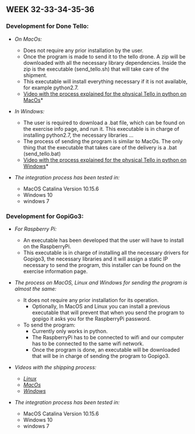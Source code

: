 ## WEEK 32-33-34-35-36

### **Development for Done Tello:**    
  
   - *On MacOs:*   
        - Does not require any prior installation by the user.   
        - Once the program is made to send it to the tello drone. A zip will be downloaded with all the necessary library dependencies. Inside the zip is the executable (send_tello.sh) that will take care of the shipment.   
        - This executable will install everything necessary if it is not available, for example python2.7.   
        * [Video with the process explained for the physical Tello in python on MacOs](https://youtu.be/SAa1XO8Cp_o)*   
        
   - *In Windows:*
        - The user is required to download a .bat file, which can be found on the exercise info page, and run it. This executable is in charge of installing python2.7, the necessary libraries ...   
        - The process of sending the program is similar to MacOs. The only thing that the executable that takes care of the delivery is a .bat (send_tello.bat)  
        * [Video with the process explained for the physical Tello in python on Windows](https://youtu.be/vfRo9dGXbBw)*     
        
   - *The integration process has been tested in:*
        - MacOS Catalina Version 10.15.6   
        - Windows 10   
        - windows 7   
    
### **Development for GopiGo3:**  
 
   - *For Raspberry Pi:*   
        - An executable has been developed that the user will have to install on the RaspberryPi.     
        - This executable is in charge of installing all the necessary drivers for Gopigo3, the necessary libraries and it will assign a static IP necessary to send the program, this installer can be found on the exercise information page.   
         
   - *The process on MacOS, Linux and Windows for sending the program is almost the same:*     
        - It does not require any prior installation for its operation.   
            * Optionally, In MacOS and Linux you can install a previous executable that will prevent that when you send the program to gopigo it asks you for the RaspberryPi password.    
        - To send the program:   
            - Currently only works in python.   
            - The RaspberryPi has to be connected to wifi and our computer has to be connected to the same wifi network.  
            - Once the program is done, an executable will be downloaded that will be in charge of sending the program to Gopigo3.   
             
   - *Videos with the shipping process:*      
        - *[Linux](https://youtu.be/d93zqhf-Yyo)*   
        - *[MacOs](https://youtu.be/PrARUrZWFm4)*         
        - *[Windows](https://youtu.be/1InHFgN2FeQ)*        
            
   - *The integration process has been tested in:*   
        - MacOS Catalina Version 10.15.6   
        - Windows 10   
        - windows 7  
